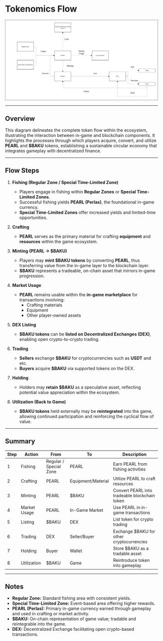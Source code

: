 # Tokenomics Flow

**![Tokenomics Flow Diagram](../assets/tokenomics_whitepaper_flowchart.svg)**

---

## Overview
This diagram delineates the complete token flow within the ecosystem, illustrating the interaction between in-game and blockchain components. It highlights the processes through which players acquire, convert, and utilize **PEARL** and **$BAKU** tokens, establishing a sustainable circular economy that integrates gameplay with decentralized finance.

---

## Flow Steps

1. **Fishing (Regular Zone / Special Time-Limited Zone)**
   - Players engage in fishing within **Regular Zones** or **Special Time-Limited Zones**.  
   - Successful fishing yields **PEARL (Perlas)**, the foundational in-game currency.  
   - **Special Time-Limited Zones** offer increased yields and limited-time opportunities.

2. **Crafting**
   - **PEARL** serves as the primary material for crafting **equipment** and **resources** within the game ecosystem.

3. **Minting (PEARL → $BAKU)**
   - Players may **mint $BAKU tokens** by converting **PEARL**, thus transferring value from the in-game layer to the blockchain layer.  
   - **$BAKU** represents a tradeable, on-chain asset that mirrors in-game progression.

4. **Market Usage**
   - **PEARL** remains usable within the **in-game marketplace** for transactions involving:  
     - Crafting materials  
     - Equipment  
     - Other player-owned assets

5. **DEX Listing**
   - **$BAKU tokens** can be **listed on Decentralized Exchanges (DEX)**, enabling open crypto-to-crypto trading.

6. **Trading**
   - **Sellers** exchange **$BAKU** for cryptocurrencies such as **USDT** and etc.  
   - **Buyers** acquire **$BAKU** via supported tokens on the DEX.

7. **Holding**
   - Holders may **retain $BAKU** as a speculative asset, reflecting potential value appreciation within the ecosystem.

8. **Utilization (Back to Game)**
   - **$BAKU tokens** held externally may be **reintegrated** into the game, allowing continued participation and reinforcing the cyclical flow of value.

---

## Summary

| Step | Action | From | To | Description |
|------|---------|------|----|-------------|
| 1 | Fishing | Regular / Special Zone | PEARL | Earn PEARL from fishing activities |
| 2 | Crafting | PEARL | Equipment/Material | Utilize PEARL to craft resources |
| 3 | Minting | PEARL | $BAKU | Convert PEARL into tradeable blockchain token |
| 4 | Market Usage | PEARL | In-Game Market | Use PEARL in in-game transactions |
| 5 | Listing | $BAKU | DEX | List token for crypto trading |
| 6 | Trading | DEX | Seller/Buyer | Exchange $BAKU for other cryptocurrencies |
| 7 | Holding | Buyer | Wallet | Store $BAKU as a tradable asset |
| 8 | Utilization | $BAKU | Game | Reintroduce token into gameplay |

---

## Notes
- **Regular Zone:** Standard fishing area with consistent yields.  
- **Special Time-Limited Zone:** Event-based area offering higher rewards.  
- **PEARL (Perlas):** Primary in-game currency earned through gameplay and used in crafting or market activity.  
- **$BAKU:** On-chain representation of game value; tradable and reintegrable into the game.  
- **DEX:** Decentralized Exchange facilitating open crypto-based transactions.  
